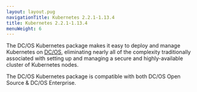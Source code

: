 ```yaml
---
layout: layout.pug
navigationTitle: Kubernetes 2.2.1-1.13.4
title: Kubernetes 2.2.1-1.13.4
menuWeight: 6
---
```


The DC/OS Kubernetes package makes it easy to deploy and manage Kubernetes on [DC/OS](https://mesosphere.com/product/), eliminating nearly all of the complexity traditionally associated with setting up and managing a secure and highly-available cluster of Kubernetes nodes.

The DC/OS Kubernetes package is compatible with both DC/OS Open Source & DC/OS Enterprise.

